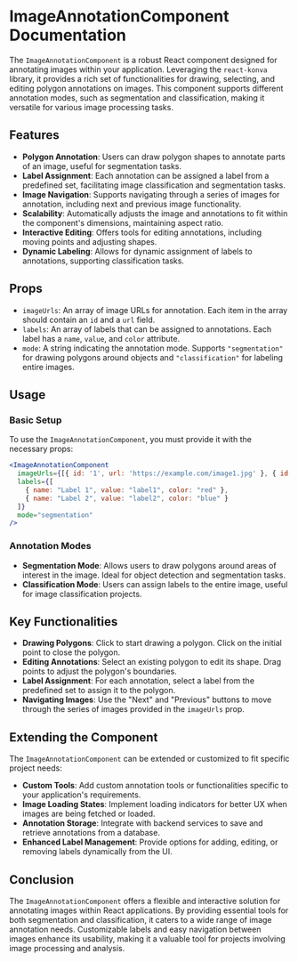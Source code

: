 # ImageAnnotationComponent Documentation

The `ImageAnnotationComponent` is a robust React component designed for annotating images within your application. Leveraging the `react-konva` library, it provides a rich set of functionalities for drawing, selecting, and editing polygon annotations on images. This component supports different annotation modes, such as segmentation and classification, making it versatile for various image processing tasks.

## Features

- **Polygon Annotation**: Users can draw polygon shapes to annotate parts of an image, useful for segmentation tasks.
- **Label Assignment**: Each annotation can be assigned a label from a predefined set, facilitating image classification and segmentation tasks.
- **Image Navigation**: Supports navigating through a series of images for annotation, including next and previous image functionality.
- **Scalability**: Automatically adjusts the image and annotations to fit within the component's dimensions, maintaining aspect ratio.
- **Interactive Editing**: Offers tools for editing annotations, including moving points and adjusting shapes.
- **Dynamic Labeling**: Allows for dynamic assignment of labels to annotations, supporting classification tasks.

## Props

- `imageUrls`: An array of image URLs for annotation. Each item in the array should contain an `id` and a `url` field.
- `labels`: An array of labels that can be assigned to annotations. Each label has a `name`, `value`, and `color` attribute.
- `mode`: A string indicating the annotation mode. Supports `"segmentation"` for drawing polygons around objects and `"classification"` for labeling entire images.

## Usage

### Basic Setup

To use the `ImageAnnotationComponent`, you must provide it with the necessary props:

```jsx
<ImageAnnotationComponent
  imageUrls={[{ id: '1', url: 'https://example.com/image1.jpg' }, { id: '2', url: 'https://example.com/image2.jpg' }]}
  labels={[
    { name: "Label 1", value: "label1", color: "red" },
    { name: "Label 2", value: "label2", color: "blue" }
  ]}
  mode="segmentation"
/>
```

### Annotation Modes

- **Segmentation Mode**: Allows users to draw polygons around areas of interest in the image. Ideal for object detection and segmentation tasks.
- **Classification Mode**: Users can assign labels to the entire image, useful for image classification projects.

## Key Functionalities

- **Drawing Polygons**: Click to start drawing a polygon. Click on the initial point to close the polygon.
- **Editing Annotations**: Select an existing polygon to edit its shape. Drag points to adjust the polygon's boundaries.
- **Label Assignment**: For each annotation, select a label from the predefined set to assign it to the polygon.
- **Navigating Images**: Use the "Next" and "Previous" buttons to move through the series of images provided in the `imageUrls` prop.

## Extending the Component

The `ImageAnnotationComponent` can be extended or customized to fit specific project needs:

- **Custom Tools**: Add custom annotation tools or functionalities specific to your application's requirements.
- **Image Loading States**: Implement loading indicators for better UX when images are being fetched or loaded.
- **Annotation Storage**: Integrate with backend services to save and retrieve annotations from a database.
- **Enhanced Label Management**: Provide options for adding, editing, or removing labels dynamically from the UI.

## Conclusion

The `ImageAnnotationComponent` offers a flexible and interactive solution for annotating images within React applications. By providing essential tools for both segmentation and classification, it caters to a wide range of image annotation needs. Customizable labels and easy navigation between images enhance its usability, making it a valuable tool for projects involving image processing and analysis.